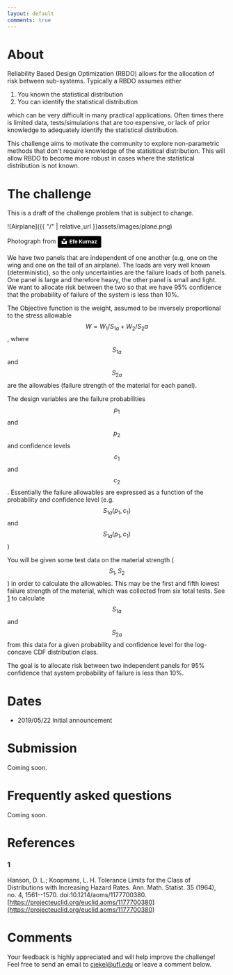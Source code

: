 ```yaml
---
layout: default
comments: true
---
```


# About

Reliability Based Design Optimization (RBDO) allows for the allocation of risk between sub-systems. Typically a RBDO assumes either 

1. You known the statistical distribution
2. You can identify the statistical distribution

which can be very difficult in many practical applications. Often times there is limited data, tests/simulations that are too expensive, or lack of prior knowledge to adequately identify the statistical distribution. 

This challenge aims to motivate the community to explore non-parametric methods that don't require knowledge of the statistical distribution. This will allow RBDO to become more robust in cases where the statistical distribution is not known.

# The challenge

This is a draft of the challenge problem that is subject to change.

![Airplane]({{ "/" | relative_url  }}assets/images/plane.png)

Photograph from <a style="background-color:black;color:white;text-decoration:none;padding:4px 6px;font-family:-apple-system, BlinkMacSystemFont, &quot;San Francisco&quot;, &quot;Helvetica Neue&quot;, Helvetica, Ubuntu, Roboto, Noto, &quot;Segoe UI&quot;, Arial, sans-serif;font-size:12px;font-weight:bold;line-height:1.2;display:inline-block;border-radius:3px" href="https://unsplash.com/@efekurnaz?utm_medium=referral&amp;utm_campaign=photographer-credit&amp;utm_content=creditBadge" target="_blank" rel="noopener noreferrer" title="Download free do whatever you want high-resolution photos from Efe Kurnaz"><span style="display:inline-block;padding:2px 3px"><svg xmlns="http://www.w3.org/2000/svg" style="height:12px;width:auto;position:relative;vertical-align:middle;top:-2px;fill:white" viewBox="0 0 32 32"><title>unsplash-logo</title><path d="M10 9V0h12v9H10zm12 5h10v18H0V14h10v9h12v-9z"></path></svg></span><span style="display:inline-block;padding:2px 3px">Efe Kurnaz</span></a>

We have two panels that are independent of one another (e.g, one on the wing and one on the tail of an airplane). The loads are very well known (deterministic), so the only uncertainties are the failure loads of both panels. One panel is large and therefore heavy, the other panel is small and light. We want to allocate risk between the two so that we have 95% confidence that the probability of failure of the system is less than 10%.

The Objective function is the weight, assumed to be inversely proportional to the stress allowable $$W = W_1/S_{1a}+W_2/S_2a$$, where $$S_{1a}$$ and $$S_{2a}$$ are the allowables (failure strength of the material for each panel).

The design variables are the failure probabilities $$p_1$$ and $$p_2$$ and confidence levels $$c_1$$ and $$c_2$$. Essentially the failure allowables are expressed as a function of the probability and confidence level (e.g. $$S_{1a}(p_1, c_1)$$ and $$S_{1a}(p_1, c_1)$$)

You will be given some test data on the material strength ($$S_1, S_2$$) in order to calculate the allowables. This may be the first and fifth lowest failure strength of the material, which was collected from six total tests. See [1](https://jekel.me/rbdo19/#1) to calculate $$S_{1a}$$ and $$S_{2a}$$ from this data for a given probability and confidence level for the log-concave CDF distribution class.

The goal is to allocate risk between two independent panels for 95% confidence that system probability of failure is less than 10%.

# Dates

- 2019/05/22 Initial announcement

# Submission

Coming soon.

# Frequently asked questions

Coming soon.

# References

### 1
Hanson, D. L.; Koopmans, L. H. Tolerance Limits for the Class of Distributions with Increasing Hazard Rates. Ann. Math. Statist. 35 (1964), no. 4, 1561--1570. doi:10.1214/aoms/1177700380. [https://projecteuclid.org/euclid.aoms/1177700380](https://projecteuclid.org/euclid.aoms/1177700380)

# Comments

Your feedback is highly appreciated and will help improve the challenge! Feel free to send an email to cjekel@ufl.edu or leave a comment below.

